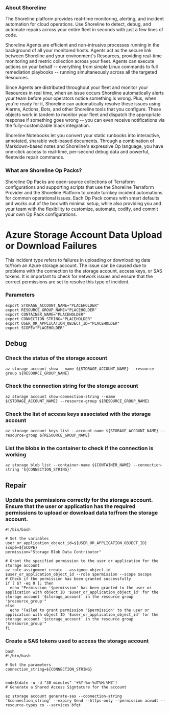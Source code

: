 
### About Shoreline
The Shoreline platform provides real-time monitoring, alerting, and incident automation for cloud operations. Use Shoreline to detect, debug, and automate repairs across your entire fleet in seconds with just a few lines of code.

Shoreline Agents are efficient and non-intrusive processes running in the background of all your monitored hosts. Agents act as the secure link between Shoreline and your environment's Resources, providing real-time monitoring and metric collection across your fleet. Agents can execute actions on your behalf -- everything from simple Linux commands to full remediation playbooks -- running simultaneously across all the targeted Resources.

Since Agents are distributed throughout your fleet and monitor your Resources in real time, when an issue occurs Shoreline automatically alerts your team before your operators notice something is wrong. Plus, when you're ready for it, Shoreline can automatically resolve these issues using Alarms, Actions, Bots, and other Shoreline tools that you configure. These objects work in tandem to monitor your fleet and dispatch the appropriate response if something goes wrong -- you can even receive notifications via the fully-customizable Slack integration.

Shoreline Notebooks let you convert your static runbooks into interactive, annotated, sharable web-based documents. Through a combination of Markdown-based notes and Shoreline's expressive Op language, you have one-click access to real-time, per-second debug data and powerful, fleetwide repair commands.

### What are Shoreline Op Packs?
Shoreline Op Packs are open-source collections of Terraform configurations and supporting scripts that use the Shoreline Terraform Provider and the Shoreline Platform to create turnkey incident automations for common operational issues. Each Op Pack comes with smart defaults and works out of the box with minimal setup, while also providing you and your team with the flexibility to customize, automate, codify, and commit your own Op Pack configurations.

# Azure Storage Account Data Upload or Download Failures

This incident type refers to failures in uploading or downloading data to/from an Azure storage account. The issue can be caused due to problems with the connection to the storage account, access keys, or SAS tokens. It is important to check for network issues and ensure that the correct permissions are set to resolve this type of incident.

### Parameters

```shell
export STORAGE_ACCOUNT_NAME="PLACEHOLDER"
export RESOURCE_GROUP_NAME="PLACEHOLDER"
export CONTAINER_NAME="PLACEHOLDER"
export CONNECTION_STRING="PLACEHOLDER"
export USER_OR_APPLICATION_OBJECT_ID="PLACEHOLDER"
export SCOPE="PLACEHOLDER"
```

## Debug

### Check the status of the storage account

```shell
az storage account show --name ${STORAGE_ACCOUNT_NAME} --resource-group ${RESOURCE_GROUP_NAME}
```

### Check the connection string for the storage account

```shell
az storage account show-connection-string --name ${STORAGE_ACCOUNT_NAME} --resource-group ${RESOURCE_GROUP_NAME}
```

### Check the list of access keys associated with the storage account

```shell
az storage account keys list --account-name ${STORAGE_ACCOUNT_NAME} --resource-group ${RESOURCE_GROUP_NAME}
```

### List the blobs in the container to check if the connection is working

```shell
az storage blob list --container-name ${CONTAINER_NAME} --connection-string '${CONNECTION_STRING}'
```

## Repair

### Update the permissions correctly for the storage account. Ensure that the user or application has the required permissions to upload or download data to/from the storage account.

```shell
#!/bin/bash

# Set the variables
user_or_application_object_id=${USER_OR_APPLICATION_OBJECT_ID}
scope=${SCOPE}
permission="Storage Blob Data Contributor"

# Grant the specified permission to the user or application for the storage account
az role assignment create --assignee-object-id $user_or_application_object_id --role $permission --scope $scope
# Check if the permission has been granted successfully
if [ $? -eq 0 ]; then
  echo "Permission '$permission' has been granted to the user or application with object ID '$user_or_application_object_id' for the storage account '$storage_account' in the resource group '$resource_group'"
else
  echo "Failed to grant permission '$permission' to the user or application with object ID '$user_or_application_object_id' for the storage account '$storage_account' in the resource group '$resource_group'"
fi
```

### Create a SAS tokens used to access the storage account

```shell
bash
#!/bin/bash

# Set the parameters
connection_string=${CONNECTION_STRING}


end=$(date -u -d "30 minutes" '+%Y-%m-%dT%H:%MZ')
# Generate a Shared Access Signtature for the account

az storage account generate-sas --coonection-string '$connection_string' --expiry $end --https-only --permission acwudt --resource-types co --services bfqt
```